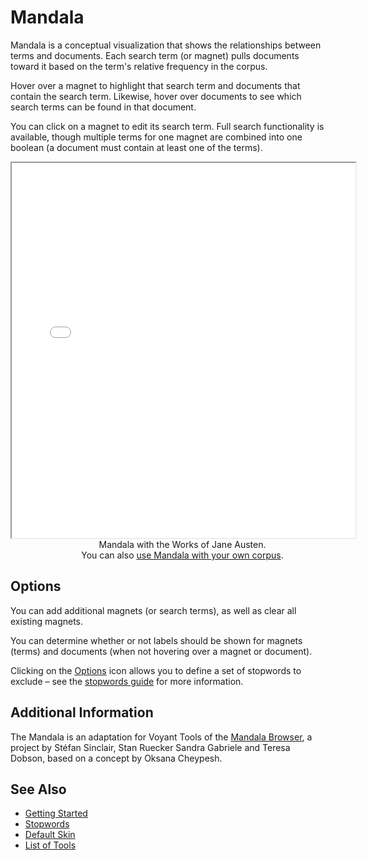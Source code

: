 # Mandala

Mandala is a conceptual visualization that shows the relationships between terms and documents. Each search term (or magnet) pulls documents toward it based on the term's relative frequency in the corpus.

Hover over a magnet to highlight that search term and documents that contain the search term. Likewise, hover over documents to see which search terms can be found in that document.

You can click on a magnet to edit its search term. Full search functionality is available, though multiple terms for one magnet are combined into one boolean (a document must contain at least one of the terms).

<iframe src="../tool/Mandala/?corpus=austen&subtitle=The+Works+of+Jane+Austen" style="width: 550px; height: 600px;"></iframe>
<div style="width: 550px; text-align: center; margin-bottom: 1em;">Mandala with the Works of Jane Austen. <span style="white-space: nowrap;">You can also <a href="../?view=Mandala" target="_blank">use Mandala with your own corpus</a>.</span></div>

## Options

You can add additional magnets (or search terms), as well as clear all existing magnets.

You can determine whether or not labels should be shown for magnets (terms) and documents (when not hovering over a magnet or document).

Clicking on the [Options](#!/guide/options) icon allows you to define a set of stopwords to exclude – see the [stopwords guide](#!/guide/stopwords) for more information.

## Additional Information

The Mandala is an adaptation for Voyant Tools of the [Mandala Browser](http://mandala.humviz.org/), a project by Stéfan Sinclair, Stan Ruecker Sandra Gabriele and Teresa Dobson, based on a concept by Oksana Cheypesh.

## See Also

- [Getting Started](#!/guide/start)
- [Stopwords](#!/guide/stopwords)
- [Default Skin](#!/guide/skins-section-default-skin)
- [List of Tools](#!/guide/tools)